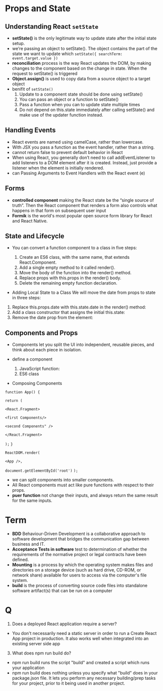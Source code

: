 # Props and State

## Understanding React `setState`
* **setState()** is the only legitimate way to update state after the initial state setup. 
* we’re passing an object to setState(). The object contains the part of the state we want to update which ``setState({ searchTerm: event.target.value })``
* **reconciliation** process is the way React updates the DOM, by making changes to the component based on the change in state. When the request to setState() is triggered
* **Object.assign()** is used to copy data from a source object to a target object
* benifit of ``setState()``
    1. Update to a component state should be done using setState()
    2. You can pass an object or a function to setState()
    3. Pass a function when you can to update state multiple times
    4. Do not depend on this.state immediately after calling setState() and make use of the updater function instead.


## Handling Events
* React events are named using camelCase, rather than lowercase.
* With JSX you pass a function as the event handler, rather than a string.
* cannot return false to prevent default behavior in React
* When using React, you generally don’t need to call addEventListener to add listeners to a DOM element after it is created. Instead, just provide a listener when the element is initially rendered.
* can Passing Arguments to Event Handlers with the React event (e)


## Forms
* **controlled component** making the React state be the “single source of truth”. Then the React component that renders a form also controls what happens in that form on subsequent user input
* **Formik** is the world's most popular open source form library for React and React Native.

## State and Lifecycle

* You can convert a function component to a class in five steps:

    1. Create an ES6 class, with the same name, that extends React.Component.
    2. Add a single empty method to it called render().
    3. Move the body of the function into the render() method.
    4. Replace props with this.props in the render() body.
    5. Delete the remaining empty function declaration.

* Adding Local State to a Class We will move the date from props to state in three steps:
 1. Replace this.props.date with this.state.date in the render() method:
 2. Add a class constructor that assigns the initial this.state:
 3. Remove the date prop from the <calssName /> element:


## Components and Props
* Components let you split the UI into independent, reusable pieces, and think about each piece in isolation.
* define a component 
    1.  JavaScript function:
    2.  ES6 class 

* Composing Components

``function App() {``

  ``return (``

  ``<React.Fragment>``

   ``<first Components/>``

   ``<second Components" />``

``</React.Fragment>``

  ``);``
``}``


``ReactDOM.render(``

  ``<App />,``

  ``document.getElementById('root')``
``);``

*  we can split components into smaller components.
* All React components must act like pure functions with respect to their props.
* **puer function** not change their inputs, and always return the same result for the same inputs.


# Term
* **BDD** Behaviour-Driven Development is a collaborative approach to software development that bridges the communication gap between business and IT.
* **Acceptance Tests in software** test to  determination of whether the requirements of the normative project or legal contracts have been defined.
* **Mounting** is a process by which the operating system makes files and directories on a storage device (such as hard drive, CD-ROM, or network share) available for users to access via the computer's file system.
* **build** is the process of converting source code files into standalone software artifact(s) that can be run on a computer

# Q
1. Does a deployed React application require a server?
- You don't necessarily need a static server in order to run a Create React App project in production. It also works well when integrated into an existing server side app 

3. What does npm run build do?
- npm run build runs the script "build" and created a script which runs your application
- npm run build does nothing unless you specify what "build" does in your package.json file. It lets you perform any necessary building/prep tasks for your project, prior to it being used in another project.


